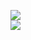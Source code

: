 [![](https://img.shields.io/badge/Made%20With-Github%20Spray-lightgrey.svg?style=for-the-badge&logo=github)](https://github.com/Annihil/github-spray#4241)  
[![](https://i.imgur.com/2DrTn0Z.gif)](https://github.com/Annihil/github-spray)